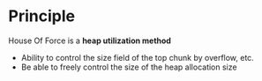 # Principle
House Of Force is a **heap utilization method**
- Ability to control the size field of the top chunk by overflow, etc.
- Be able to freely control the size of the heap allocation size
